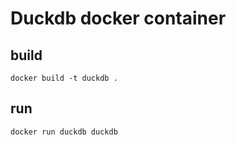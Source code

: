 # Duckdb docker container

## build
```
docker build -t duckdb .
```

## run
```
docker run duckdb duckdb
```


